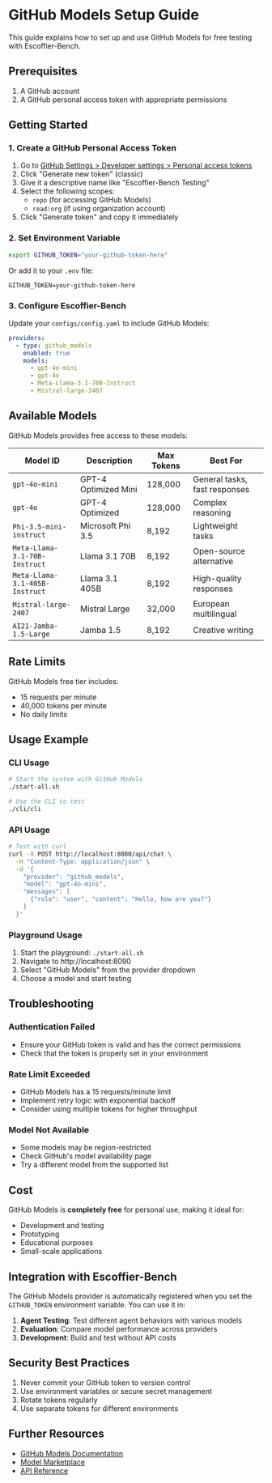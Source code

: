 # GitHub Models Setup Guide

This guide explains how to set up and use GitHub Models for free testing with Escoffier-Bench.

## Prerequisites

1. A GitHub account
2. A GitHub personal access token with appropriate permissions

## Getting Started

### 1. Create a GitHub Personal Access Token

1. Go to [GitHub Settings > Developer settings > Personal access tokens](https://github.com/settings/tokens)
2. Click "Generate new token" (classic)
3. Give it a descriptive name like "Escoffier-Bench Testing"
4. Select the following scopes:
   - `repo` (for accessing GitHub Models)
   - `read:org` (if using organization account)
5. Click "Generate token" and copy it immediately

### 2. Set Environment Variable

```bash
export GITHUB_TOKEN="your-github-token-here"
```

Or add it to your `.env` file:
```
GITHUB_TOKEN=your-github-token-here
```

### 3. Configure Escoffier-Bench

Update your `configs/config.yaml` to include GitHub Models:

```yaml
providers:
  - type: github_models
    enabled: true
    models:
      - gpt-4o-mini
      - gpt-4o
      - Meta-Llama-3.1-70B-Instruct
      - Mistral-large-2407
```

## Available Models

GitHub Models provides free access to these models:

| Model ID | Description | Max Tokens | Best For |
|----------|-------------|------------|----------|
| `gpt-4o-mini` | GPT-4 Optimized Mini | 128,000 | General tasks, fast responses |
| `gpt-4o` | GPT-4 Optimized | 128,000 | Complex reasoning |
| `Phi-3.5-mini-instruct` | Microsoft Phi 3.5 | 8,192 | Lightweight tasks |
| `Meta-Llama-3.1-70B-Instruct` | Llama 3.1 70B | 8,192 | Open-source alternative |
| `Meta-Llama-3.1-405B-Instruct` | Llama 3.1 405B | 8,192 | High-quality responses |
| `Mistral-large-2407` | Mistral Large | 32,000 | European multilingual |
| `AI21-Jamba-1.5-Large` | Jamba 1.5 | 8,192 | Creative writing |

## Rate Limits

GitHub Models free tier includes:
- 15 requests per minute
- 40,000 tokens per minute
- No daily limits

## Usage Example

### CLI Usage

```bash
# Start the system with GitHub Models
./start-all.sh

# Use the CLI to test
./cli/cli
```

### API Usage

```bash
# Test with curl
curl -X POST http://localhost:8080/api/chat \
  -H "Content-Type: application/json" \
  -d '{
    "provider": "github_models",
    "model": "gpt-4o-mini",
    "messages": [
      {"role": "user", "content": "Hello, how are you?"}
    ]
  }'
```

### Playground Usage

1. Start the playground: `./start-all.sh`
2. Navigate to http://localhost:8090
3. Select "GitHub Models" from the provider dropdown
4. Choose a model and start testing

## Troubleshooting

### Authentication Failed
- Ensure your GitHub token is valid and has the correct permissions
- Check that the token is properly set in your environment

### Rate Limit Exceeded
- GitHub Models has a 15 requests/minute limit
- Implement retry logic with exponential backoff
- Consider using multiple tokens for higher throughput

### Model Not Available
- Some models may be region-restricted
- Check GitHub's model availability page
- Try a different model from the supported list

## Cost

GitHub Models is **completely free** for personal use, making it ideal for:
- Development and testing
- Prototyping
- Educational purposes
- Small-scale applications

## Integration with Escoffier-Bench

The GitHub Models provider is automatically registered when you set the `GITHUB_TOKEN` environment variable. You can use it in:

1. **Agent Testing**: Test different agent behaviors with various models
2. **Evaluation**: Compare model performance across providers
3. **Development**: Build and test without API costs

## Security Best Practices

1. Never commit your GitHub token to version control
2. Use environment variables or secure secret management
3. Rotate tokens regularly
4. Use separate tokens for different environments

## Further Resources

- [GitHub Models Documentation](https://docs.github.com/en/github-models)
- [Model Marketplace](https://github.com/marketplace/models)
- [API Reference](https://docs.github.com/en/rest/models)